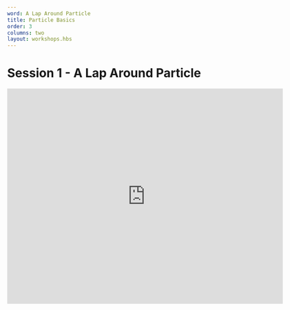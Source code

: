 ```yaml
---
word: A Lap Around Particle
title: Particle Basics
order: 3
columns: two
layout: workshops.hbs
---
```


# Session 1 - A Lap Around Particle

<iframe src="https://www.icloud.com/keynote/0VPBgSkGu3fqSCMW0PjySwDVw?embed=true" width="640" height="500" class="video" frameborder="0" allowfullscreen="1" referrer="no-referrer"></iframe>
